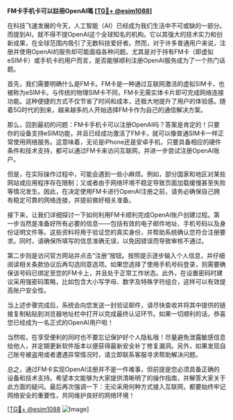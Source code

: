 **FM卡手机卡可以註冊OpenAI嗎 [[TG💪+ @esim1088](https://t.me/s/esim1088)]**

在科技飞速发展的今天，人工智能（AI）已经成为我们生活中不可或缺的一部分。而提到AI，就不得不提OpenAI这个全球知名的机构。它以其强大的技术实力和创新成果，在全球范围内吸引了无数科技爱好者。然而，对于许多普通用户来说，注册并使用OpenAI的服务却可能面临各种问题。尤其是对于持有FM卡（即虚拟eSIM卡）或手机卡的用户而言，是否能够顺利注册OpenAI服务成为了一个热门话题。

首先，我们需要明确什么是FM卡。FM卡是一种通过互联网激活的虚拟SIM卡，也被称为eSIM卡。与传统的物理SIM卡不同，FM卡无需实体卡片即可完成网络连接功能。这种便捷的方式不仅节省了时间和成本，还极大地提升了用户的体验感。随着5G时代的到来，越来越多的人开始选择FM卡作为自己的通信解决方案。

那么，回到最初的问题：FM卡手机卡可以注册OpenAI吗？答案是肯定的！只要你的设备支持eSIM功能，并且已经成功激活了FM卡，就可以像普通SIM卡一样正常使用网络服务。这意味着，无论是iPhone还是安卓手机，只要具备相应的硬件条件和技术支持，都可以通过FM卡来访问互联网，并进一步尝试注册OpenAI账户。

但是，在实际操作过程中，可能会遇到一些小麻烦。例如，部分国家和地区对某些网站或应用程序存在限制；又或者由于网络环境不稳定导致页面加载缓慢甚至失败等情况发生。因此，在决定使用FM卡进行OpenAI注册之前，请务必确保自己拥有稳定可靠的网络连接，并提前做好相关准备。

接下来，让我们详细探讨一下如何利用FM卡顺利完成OpenAI账户创建过程。第一步当然是准备好所有必要的信息——包括有效的电子邮件地址、手机号码以及身份证明文件等。这些资料将用于验证您的真实身份，并帮助系统确认您符合注册要求。同时，请确保所填写的信息准确无误，以免因错误而导致审核不通过。

第二步则是访问官方网站并点击“注册”按钮。按照提示逐步输入个人信息，并仔细阅读相关条款协议后再勾选同意选项。如果您选择了使用手机号码登录，则需要确保该号码已绑定至您的FM卡上，并且处于正常工作状态。此外，在设置密码时建议采用强密码策略，比如包含大小写字母、数字及特殊字符组合，这样可以有效提高账户安全性。

当上述步骤完成后，系统会向您发送一封验证邮件，请尽快查收并将其中提供的链接复制粘贴到浏览器地址栏中打开以完成最终认证环节。如果一切顺利的话，恭喜您已经成为一名正式的OpenAI用户啦！

当然啦，在享受便利的同时也不要忘记保护好个人隐私哦！尽量避免泄露敏感信息给他人，并定期更新软件版本以便获得最新安全补丁修复漏洞。另外，如果发现自己账号被盗用或者遭遇异常情况时，请立即联系客服寻求帮助解决问题。

总之，通过FM卡实现OpenAI注册并不是一件难事，但前提是您必须具备正确的设备和技术支持。希望本文能够为大家提供清晰明了的操作指南，并解答大家关于此方面的疑问。最后再次强调一下：无论采用何种方式接入互联网，都要始终牢记网络安全的重要性，共同维护良好的网络环境！

[[TG💪+ @esim1088](https://t.me/s/esim1088) ![Image](https://i.postimg.cc/4NQfJmqS/Snipaste-2025-05-13-00-14-12.png)]